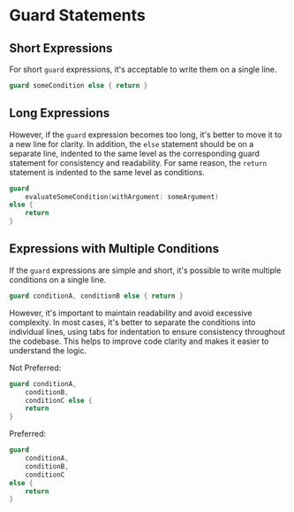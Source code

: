 # Guard Statements

## Short Expressions

For short `guard` expressions, it's acceptable to write them on a single line.

```swift
guard someCondition else { return }
```

## Long Expressions

 However, if the `guard` expression becomes too long, it's better to move it to a new line for clarity.  In addition, the `else` statement should be on a separate line, indented to the same level as the corresponding guard statement for consistency and readability. For same reason, the `return` statement is indented to the same level as conditions.

```swift
guard
    evaluateSomeCondition(withArgument: someArgument)
else {
    return
}
```

## Expressions with Multiple Conditions

If the `guard` expressions are simple and short, it's possible to write multiple conditions on a single line.

```swift
guard conditionA, conditionB else { return }
```

However, it's important to maintain readability and avoid excessive complexity. In most cases, it's better to separate the conditions into individual lines, using tabs for indentation to ensure consistency throughout the codebase. This helps to improve code clarity and makes it easier to understand the logic.

Not Preferred:

```swift
guard conditionA,
    conditionB,
    conditionC else {
    return
}
```

Preferred:

```swift
guard
    conditionA,
    conditionB,
    conditionC
else {
    return
}
```
